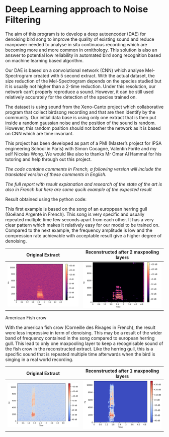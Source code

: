 # Deep Learning approach to Noise Filtering

The aim of this program is to develop a deep autoencoder (DAE) for denoising bird song to improve the quality of existing sound and reduce manpower needed to analyse in situ continuous recording which are becoming more and more common in ornithology. This solution is also an answer to potential low reliability in automated bird song recognition based on machine learning based algorithm.

Our DAE is based on a convolutional network (CNN) which analyse Mel-Spectrogram created with 5 second extract. With the actual dataset, the size reduction of the Mel-Spectrogram depends on the species studied but it is usually not higher than a 2-time reduction. Under this resolution, our network can’t properly reproduce a sound. However, it can be still used relatively accurately for the detection of the species trained on.

The dataset is using sound from the Xeno-Canto project which collaborative program that collect birdsong recording and that are then identify by the community. Our initial data base is using only one extract that is then put inside a random gaussian noise and the position of the sound is random. However, this random position should not bother the network as it is based on CNN which are time invariant.

This project has been developed as part of a PMI (Master’s project for IPSA engineering School in Paris) with Simon Cocagne, Valentin Forite and my self Nicolas Wong. We would like also to thanks Mr Omar Al Hammal for his tutoring and help through out this project. 



*The code contains comments in French, a following version will include the translated version of these comments in English.*

*The full report with result explanation and research of the state of the art is also in French but here are some qucik example of the expected result*

Result obtained using the python code:

This first example is based on the song of an europpean herring gull (Goéland Argenté in French). This song is very specific and usually repeated multiple time few seconds apart from each other. It has a very clear pattern which makes it relatively easy for our model to be trained on. Compared to the next example, the frequency amplitude is low and the compression rate achievable with acceptable result give a higher degree of denoising.

<div align="center">
   
| Original Extract  |  Reconstructed after 2 maxpooling layers |
| ------------- | ------------- |
| <img src="https://github.com/Nicolas-M-Wong/Deep-Learning-approach-to-Noise-Filtering/blob/main/Result/European%20herring%20gull%20-%202%20Maxpooling%20Layer%20-%20Original%20extract.png" width="400"/> | <img src="https://github.com/Nicolas-M-Wong/Deep-Learning-approach-to-Noise-Filtering/blob/main/Result/European%20herring%20gull%20-%202%20Maxpooling%20Layer%20-%20Reconstructed%20Extract.png" width="400"/> |
   
</div>

American Fish crow

With the american fish crow (Corneille des Rivages in French), the result were less impressive in term of denoising. This may be a result of the wider band of frequency contained in the song compared to european herring gull. This lead to only one maxpooling layer to keep a recognisable sound of the fish crow in the reconstructed extract. Like the herring gull, this is a specific sound that is repeated multiple time afterwards when the bird is singing in a real world recording.

<div align="center">
   
| Original Extract  |  Reconstructed after 1 maxpooling layers |
| ------------- | ------------- |
| <img src="https://github.com/Nicolas-M-Wong/Deep-Learning-approach-to-Noise-Filtering/blob/main/Result/Fish%20crow%20-%201%20Maxpooling%20Layer%20-%20Original%20Extract.png" width="400"/> | <img src="https://github.com/Nicolas-M-Wong/Deep-Learning-approach-to-Noise-Filtering/blob/main/Result/Fish%20crow%20-%201%20Maxpooling%20Layer%20-%20Reconstructed%20Extract.png" width="400"/> |
   
